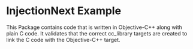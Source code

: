 # InjectionNext Example

This Package contains code that is written in Objective-C++ along with plain C
code. It validates that the correct cc_library targets are created to link the
C code with the Objective-C++ target.
